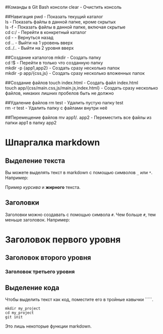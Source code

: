 #Команды в Git Bash консоли
clear - Очистить консоль  

##Навигация
pwd - Показать текущий каталог  
ls - Показать файлы в данной папке, кроме скрытых  
ls -f - Показать файлы в данной папке, включая скрытые  
cd c:/ - Перейти в конкретный каталог  
cd - - Вернуться назад  
cd .. - Выйти на 1 уровень вверх  
cd../.. - Выйти на 2 уровня вверх  

##Создание каталогов
mkdir - Создать папку  
cd !$ - Перейти в только что созданную папку  
mkdir -p {app1,app2} - Создать сразу несколько папок  
mkdir -p app/{css,js} - Создать сразу несколько вложенных папок  

##Создание файлов
touch index.html - Создать файл index.html  
touch app/{css/main.css,js/main.js,index.html} - Создать сразу несколько файлов, никаких лишних пробелов быть не должно  

##Удаление файлов
rm test - Удалить пустую папку test  
rm -r test - Удалить папку с файлами внутри неё  

##Перемещение файлов
mv app1/*.* app2 - Переместить все файлы из папки app1 в папку app2  




# Шпаргалка markdown

## Выделение текста

Вы можете выделять текст в markdown с помощью символов `_` или `*`. Например:

Пример _курсива_ и **жирного** текста.

## Заголовки

Заголовки можно создавать с помощью символа `#`. Чем больше `#`, тем меньше заголовок. Например:

# Заголовок первого уровня
## Заголовок второго уровня
### Заголовок третьего уровня

## Выделение кода

Чтобы выделить текст как код, поместите его в тройные кавычки `````. 

```
mkdir my_project
cd my_project
git init
```
Это лишь некоторые функции markdown.
